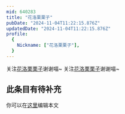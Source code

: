 ```yaml
---
mid: 640283
title: "花洛栗栗子"
pubDate: "2024-11-04T11:22:15.876Z"
updatedDate: "2024-11-04T11:22:15.876Z"
profile:
  {
    Nickname: ["花洛栗栗子"],
  }
---
```


关注[花洛栗栗子](https://space.bilibili.com/640283)谢谢喵~ 关注[花洛栗栗子](https://space.bilibili.com/640283)谢谢喵~

## 此条目有待补充
你可以在[这里](https://github.com/Yuhanawa/VTuber.ICU-Content/edit/master/v/花洛栗栗子/index.md)编辑本文
